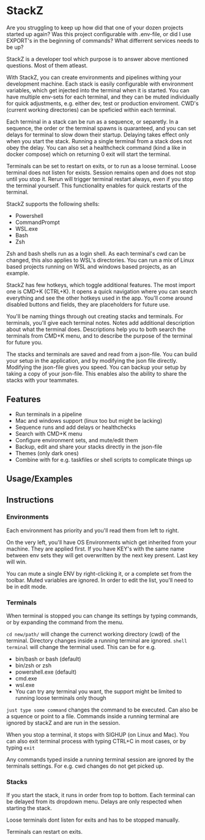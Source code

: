 # StackZ

Are you struggling to keep up how did that one of your dozen projects started up again? Was this project configurable with .env-file, or did I use EXPORT's in the beginning of commands? What differrent services needs to be up?

StackZ is a developer tool which purpose is to answer above mentioned questions. Most of them atleast.

With StackZ, you can create environments and pipelines withing your development machine. Each stack is easily configurable with environment variables, which get injected into the terminal when it is started. You can have multiple env-sets for each terminal, and they can be muted individually for quick adjustments, e.g. either dev, test or production enviroment. CWD's (current working directories) can be speficied within each terminal.

Each terminal in a stack can be run as a sequence, or separetly. In a sequence, the order or the terminal spawns is quaranteed, and you can set delays for terminal to slow down their startup. Delaying takes effect only when you start the stack. Running a single terminal from a stack does not obey the delay. You can also set a healthcheck command (kind a like in docker compose) which on returning 0 exit will start the terminal.

Terminals can be set to restart on exits, or to run as a loose terminal. Loose terminal does not listen for exists. Session remains open and does not stop until you stop it. Rerun will trigger terminal restart always, even if you stop the terminal yourself. This functionality enables for quick restarts of the terminal.

StackZ supports the following shells:

-   Powershell
-   CommandPrompt
-   WSL.exe
-   Bash
-   Zsh

Zsh and bash shells run as a login shell. As each terminal's cwd can be changed, this also applies to WSL's directories. You can run a mix of Linux based projects running on WSL and windows based projects, as an example.

StackZ has few hotkeys, which toggle additional features. The most import one is CMD+K (CTRL+K). It opens a quick navigation where you can search everything and see the other hotkeys used in the app. You'll come around disabled buttons and fields, they are placeholders for future use.

You'll be naming things through out creating stacks and terminals. For terminals, you'll give each terminal notes. Notes add additional description about what the terminal does. Descriptions help you to both search the terminals from CMD+K menu, and to describe the purpose of the terminal for future you.

The stacks and terminals are saved and read from a json-file. You can build your setup in the application, and by modifying the json file directly. Modifying the json-file gives you speed. You can backup your setup by taking a copy of your json-file. This enables also the ability to share the stacks with your teammates.

## Features

-   Run terminals in a pipeline
-   Mac and windows support (linux too but might be lacking)
-   Sequence runs and add delays or healthchecks
-   Search with CMD+K menu
-   Configure environment sets, and mute/edit them
-   Backup, edit and share your stacks directly in the json-file
-   Themes (only dark ones)
-   Combine with for e.g. taskfiles or shell scripts to complicate things up

## Usage/Examples

###

## Instructions

### Environments

Each environment has priority and you'll read them from left to right.

On the very left, you'll have OS Environments which get inherited from your machine. They are applied first. If you have KEY's with the same name between env sets they will get overwritten by the next key present. Last key will win.

You can mute a single ENV by right-clicking it, or a complete set from the toolbar. Muted variables are ignored. In order to edit the list, you'll need to be in edit mode.

### Terminals

When terminal is stopped you can change its settings by typing commands, or by expanding the command from the menu.

`cd new/path/` will change the currenct working directory (cwd) of the terminal. Directory changes inside a running terminal are ignored.
`shell terminal` will change the terminal used. This can be for e.g.

-   bin/bash or bash (default)
-   bin/zsh or zsh
-   powershell.exe (default)
-   cmd.exe
-   wsl.exe
-   You can try any terminal you want, the support might be limited to running loose terminals only though

`just type some command` changes the command to be executed. Can also be a squence or point to a file. Commands inside a running terminal are ignored by stackZ and are run in the session.

When you stop a terminal, it stops with SIGHUP (on Linux and Mac).
You can also exit terminal process with typing CTRL+C in most cases, or by typing `exit`

Any commands typed inside a running terminal session are ignored by the terminals settings. For e.g. cwd changes do not get picked up.

### Stacks

If you start the stack, it runs in order from top to bottom. Each terminal can be delayed from its dropdown menu. Delays are only respected when starting the stack.

Loose terminals dont listen for exits and has to be stopped manually.

Terminals can restart on exits.
